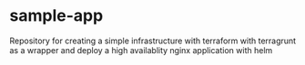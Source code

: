 # sample-app
Repository for creating  a simple infrastructure with terraform with terragrunt as a wrapper and deploy a high availablity nginx application with helm
